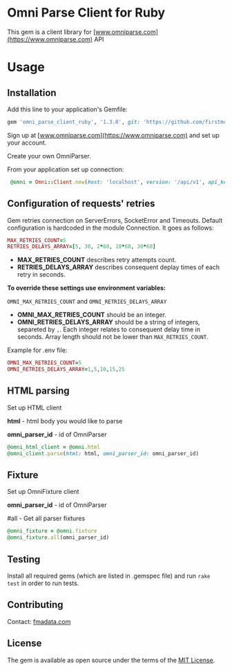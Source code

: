 # Omni Parse Client for Ruby

This gem is a client library for [www.omniparse.com](https://www.omniparse.com) API

# Usage

## Installation
Add this line to your application's Gemfile:

```ruby
gem 'omni_parse_client_ruby', '1.3.0', git: 'https://github.com/firstmoversadvantage/omni_parse_client_ruby.git'
```

Sign up at [www.omniparse.com](https://www.omniparse.com)  and set up your account.

Create your own OmniParser.

From your application set up connection:

```ruby
 @omni = Omni::Client.new(host: 'localhost', version: '/api/v1', api_key: 'key', port: 3000)
```

## Configuration of requests' retries

Gem retries connection on ServerErrors, SocketError and Timeouts. Default configuration is hardcoded in the module Connection.
It goes as follows: 
```ruby
MAX_RETRIES_COUNT=5
RETRIES_DELAYS_ARRAY=[5, 30, 2*60, 10*60, 30*60]
```
- **MAX_RETRIES_COUNT** describes retry attempts count.
- **RETRIES_DELAYS_ARRAY** describes consequent deplay times of each retry in seconds.

**To override these settings use environment variables:**

`OMNI_MAX_RETRIES_COUNT` and `OMNI_RETRIES_DELAYS_ARRAY`

- **OMNI_MAX_RETRIES_COUNT** should be an integer.
- **OMNI_RETRIES_DELAYS_ARRAY** should be a string of integers, separeted by `,`. Each integer relates to consequent delay time in seconds. Array length should not be lower than `MAX_RETRIES_COUNT`.

Example for .env file:
```ruby
OMNI_MAX_RETRIES_COUNT=5
OMNI_RETRIES_DELAYS_ARRAY=1,5,10,15,25
```

## HTML parsing

Set up HTML client

**html** - html body you would like to parse

**omni_parser_id** - id of OmniParser 

```ruby
@omni_html_client = @omni.html
@omni_client.parse(html: html, omni_parser_id: omni_parser_id)
```

## Fixture

Set up OmniFixture client

**omni_parser_id** - id of OmniParser 

#all - Get all parser fixtures
```ruby
@omni_fixture = @omni.fixture
@omni_fixture.all(omni_parser_id)
```

## Testing
Install all required gems (which are listed in .gemspec file) and run `rake test` in order to run tests.

## Contributing
Contact: [fmadata.com](https://www.fmadata.com)

## License
The gem is available as open source under the terms of the [MIT License](http://opensource.org/licenses/MIT).
